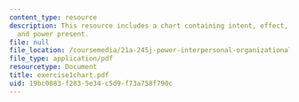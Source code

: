 ```yaml
---
content_type: resource
description: This resource includes a chart containing intent, effect, interaction,
  and power present.
file: null
file_location: /coursemedia/21a-245j-power-interpersonal-organizational-and-global-dimensions-fall-2005/19bc0883f2835e34c5d9f73a758f790c_exercise1chart.pdf
file_type: application/pdf
resourcetype: Document
title: exercise1chart.pdf
uid: 19bc0883-f283-5e34-c5d9-f73a758f790c
---
```


